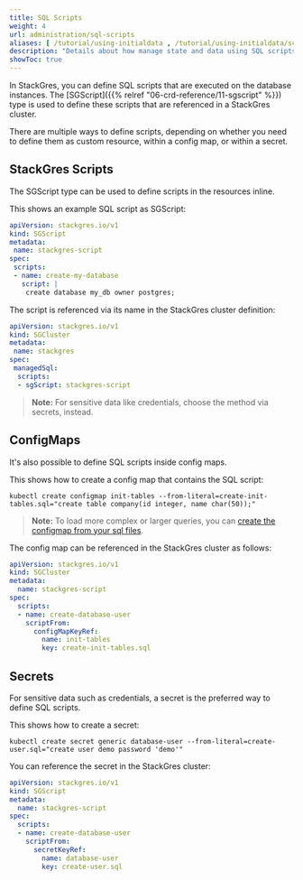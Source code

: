 ```yaml
---
title: SQL Scripts
weight: 4
url: administration/sql-scripts
aliases: [ /tutorial/using-initialdata , /tutorial/using-initialdata/scripts , /tutorial/using-managed-sql , /tutorial/using-managed-sql/scripts ]
description: "Details about how manage state and data using SQL scripts"
showToc: true
---
```


In StackGres, you can define SQL scripts that are executed on the database instances.
The [SGScript]({{% relref "06-crd-reference/11-sgscript" %}}) type is used to define these scripts that are referenced in a StackGres cluster.

There are multiple ways to define scripts, depending on whether you need to define them as custom resource, within a config map, or within a secret.


## StackGres Scripts

The SGScript type can be used to define scripts in the resources inline.

This shows an example SQL script as SGScript:

```yaml
apiVersion: stackgres.io/v1
kind: SGScript
metadata:
 name: stackgres-script
spec:
 scripts:
 - name: create-my-database
   script: |
    create database my_db owner postgres;
```

The script is referenced via its name in the StackGres cluster definition:

```yaml
apiVersion: stackgres.io/v1
kind: SGCluster
metadata:
 name: stackgres
spec:
 managedSql:
  scripts:
  - sgScript: stackgres-script
```

> **Note:** For sensitive data like credentials, choose the method via secrets, instead.


## ConfigMaps

It's also possible to define SQL scripts inside config maps.

This shows how to create a config map that contains the SQL script:

```
kubectl create configmap init-tables --from-literal=create-init-tables.sql="create table company(id integer, name char(50));"
```

> **Note:** To load more complex or larger queries, you can [create the configmap from your sql files](https://kubernetes.io/docs/tasks/configure-pod-container/configure-pod-configmap/#create-configmaps-from-files).

The config map can be referenced in the StackGres cluster as follows:

```yaml
apiVersion: stackgres.io/v1
kind: SGCluster
metadata:
  name: stackgres-script
spec:
  scripts:
  - name: create-database-user
    scriptFrom:
      configMapKeyRef:
        name: init-tables
        key: create-init-tables.sql
```


## Secrets

For sensitive data such as credentials, a secret is the preferred way to define SQL scripts.

This shows how to create a secret:

```
kubectl create secret generic database-user --from-literal=create-user.sql="create user demo password 'demo'"
```

You can reference the secret in the StackGres cluster:

```yaml
apiVersion: stackgres.io/v1
kind: SGScript
metadata:
  name: stackgres-script
spec:
  scripts:
  - name: create-database-user
    scriptFrom:
      secretKeyRef:
        name: database-user
        key: create-user.sql
```
